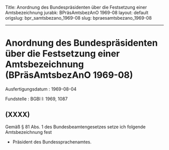 Title: Anordnung des Bundespräsidenten über die Festsetzung einer Amtsbezeichnung
jurabk: BPräsAmtsbezAnO 1969-08
layout: default
origslug: bpr_samtsbezano_1969-08
slug: bpraesamtsbezano_1969-08

---

# Anordnung des Bundespräsidenten über die Festsetzung einer Amtsbezeichnung (BPräsAmtsbezAnO 1969-08)

Ausfertigungsdatum
:   1969-08-04

Fundstelle
:   BGBl I: 1969, 1087



## (XXXX)

Gemäß § 81 Abs. 1 des Bundesbeamtengesetzes setze ich folgende
Amtsbezeichnung fest

*   Präsident des Bundessprachenamtes.




